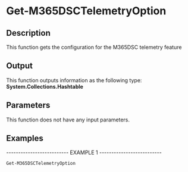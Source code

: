 ﻿# Get-M365DSCTelemetryOption

## Description

This function gets the configuration for the M365DSC telemetry feature

## Output

This function outputs information as the following type:
**System.Collections.Hashtable**

## Parameters

This function does not have any input parameters.
## Examples

-------------------------- EXAMPLE 1 --------------------------

`Get-M365DSCTelemetryOption`


